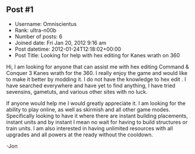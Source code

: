 ## Post #1
- Username: Omniscientus
- Rank: ultra-n00b
- Number of posts: 6
- Joined date: Fri Jan 20, 2012 9:16 am
- Post datetime: 2012-01-24T12:18:02+00:00
- Post Title: Looking for help with hex editing for Kanes wrath on 360

Hi, I am looking for anyone that can assist me with hex editing Command & Conquer 3 Kanes wrath for the 360. I really enjoy the game and would like to make it better by modding it. I do not have the knowledge to hex edit . I have searched everywhere and have yet to find anything, I have tried sevensins, gametuts, and various other sites with no luck. 

If anyone would help me I would greatly appreciate it. I am looking for the ability to play online, as well as skirmish and all other game modes. Specifically looking to have it where there are instant building placements, instant units and by instant I mean no wait for having to build structures or train units. I am also interested in having unlimited resources with all upgrades and all powers at the ready without the cooldown. 

-Jon
